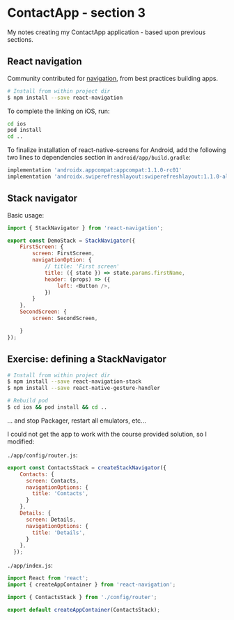 # ContactApp - section 3

My notes creating my ContactApp application - based upon previous sections.

## React navigation

Community contributed for [navigation](https://reactnavigation.org/), from best practices building apps.

~~~bash
# Install from within project dir
$ npm install --save react-navigation
~~~

To complete the linking on iOS, run:

~~~bash
cd ios
pod install
cd ..
~~~

To finalize installation of react-native-screens for Android, add the following two lines to dependencies section in `android/app/build.gradle`:

~~~gradle
implementation 'androidx.appcompat:appcompat:1.1.0-rc01'
implementation 'androidx.swiperefreshlayout:swiperefreshlayout:1.1.0-alpha02'
~~~

## Stack navigator

Basic usage:

~~~js
import { StackNavigator } from 'react-navigation';

export const DemoStack = StackNavigator({
    FirstScreen: {
        screen: FirstScreen,
        navigationOption: {
            // title: 'First screen'
            title: ({ state }) => state.params.firstName,
            header: (props) => ({
                left: <Button />,
            })
        }
    },
    SecondScreen: {
        screen: SecondScreen,

    }
});
~~~

## Exercise: defining a StackNavigator

~~~bash
# Install from within project dir
$ npm install --save react-navigation-stack
$ npm install --save react-native-gesture-handler

# Rebuild pod
$ cd ios && pod install && cd ..
~~~

... and stop Packager, restart all emulators, etc...

I could not get the app to work with the course provided solution, so I modified:

`./app/config/router.js`:

~~~js
export const ContactsStack = createStackNavigator({
    Contacts: {
      screen: Contacts,
      navigationOptions: {
        title: 'Contacts',
      }
    },
    Details: {
      screen: Details,
      navigationOptions: {
        title: 'Details',
      }
    },
  });
~~~

`./app/index.js`:

~~~js
import React from 'react';
import { createAppContainer } from 'react-navigation';

import { ContactsStack } from './config/router';

export default createAppContainer(ContactsStack);
~~~
